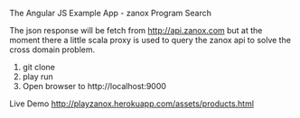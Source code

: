 
The Angular JS Example App - zanox Program Search

The json response will be fetch from http://api.zanox.com but at the moment 
there a little scala proxy is used to query the zanox api to solve the cross domain 
problem.

1. git clone
2. play run 
3. Open browser to http://localhost:9000


Live Demo http://playzanox.herokuapp.com/assets/products.html
